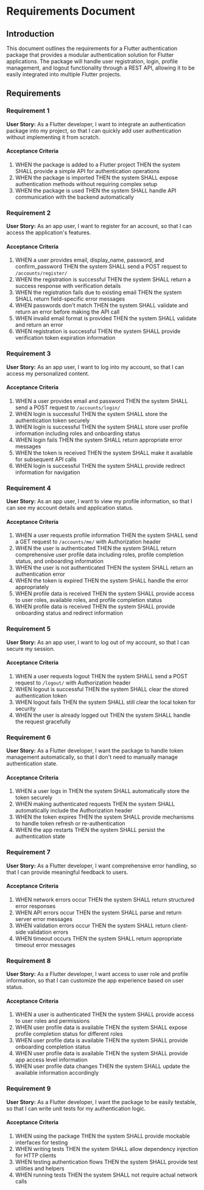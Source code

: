 # Requirements Document

## Introduction

This document outlines the requirements for a Flutter authentication package that provides a modular authentication solution for Flutter applications. The package will handle user registration, login, profile management, and logout functionality through a REST API, allowing it to be easily integrated into multiple Flutter projects.

## Requirements

### Requirement 1

**User Story:** As a Flutter developer, I want to integrate an authentication package into my project, so that I can quickly add user authentication without implementing it from scratch.

#### Acceptance Criteria

1. WHEN the package is added to a Flutter project THEN the system SHALL provide a simple API for authentication operations
2. WHEN the package is imported THEN the system SHALL expose authentication methods without requiring complex setup
3. WHEN the package is used THEN the system SHALL handle API communication with the backend automatically

### Requirement 2

**User Story:** As an app user, I want to register for an account, so that I can access the application's features.

#### Acceptance Criteria

1. WHEN a user provides email, display_name, password, and confirm_password THEN the system SHALL send a POST request to `/accounts/register/`
2. WHEN the registration is successful THEN the system SHALL return a success response with verification details
3. WHEN the registration fails due to existing email THEN the system SHALL return field-specific error messages
4. WHEN passwords don't match THEN the system SHALL validate and return an error before making the API call
5. WHEN invalid email format is provided THEN the system SHALL validate and return an error
6. WHEN registration is successful THEN the system SHALL provide verification token expiration information

### Requirement 3

**User Story:** As an app user, I want to log into my account, so that I can access my personalized content.

#### Acceptance Criteria

1. WHEN a user provides email and password THEN the system SHALL send a POST request to `/accounts/login/`
2. WHEN login is successful THEN the system SHALL store the authentication token securely
3. WHEN login is successful THEN the system SHALL store user profile information including roles and onboarding status
4. WHEN login fails THEN the system SHALL return appropriate error messages
5. WHEN the token is received THEN the system SHALL make it available for subsequent API calls
6. WHEN login is successful THEN the system SHALL provide redirect information for navigation

### Requirement 4

**User Story:** As an app user, I want to view my profile information, so that I can see my account details and application status.

#### Acceptance Criteria

1. WHEN a user requests profile information THEN the system SHALL send a GET request to `/accounts/me/` with Authorization header
2. WHEN the user is authenticated THEN the system SHALL return comprehensive user profile data including roles, profile completion status, and onboarding information
3. WHEN the user is not authenticated THEN the system SHALL return an authentication error
4. WHEN the token is expired THEN the system SHALL handle the error appropriately
5. WHEN profile data is received THEN the system SHALL provide access to user roles, available roles, and profile completion status
6. WHEN profile data is received THEN the system SHALL provide onboarding status and redirect information

### Requirement 5

**User Story:** As an app user, I want to log out of my account, so that I can secure my session.

#### Acceptance Criteria

1. WHEN a user requests logout THEN the system SHALL send a POST request to `/logout/` with Authorization header
2. WHEN logout is successful THEN the system SHALL clear the stored authentication token
3. WHEN logout fails THEN the system SHALL still clear the local token for security
4. WHEN the user is already logged out THEN the system SHALL handle the request gracefully

### Requirement 6

**User Story:** As a Flutter developer, I want the package to handle token management automatically, so that I don't need to manually manage authentication state.

#### Acceptance Criteria

1. WHEN a user logs in THEN the system SHALL automatically store the token securely
2. WHEN making authenticated requests THEN the system SHALL automatically include the Authorization header
3. WHEN the token expires THEN the system SHALL provide mechanisms to handle token refresh or re-authentication
4. WHEN the app restarts THEN the system SHALL persist the authentication state

### Requirement 7

**User Story:** As a Flutter developer, I want comprehensive error handling, so that I can provide meaningful feedback to users.

#### Acceptance Criteria

1. WHEN network errors occur THEN the system SHALL return structured error responses
2. WHEN API errors occur THEN the system SHALL parse and return server error messages
3. WHEN validation errors occur THEN the system SHALL return client-side validation errors
4. WHEN timeout occurs THEN the system SHALL return appropriate timeout error messages

### Requirement 8

**User Story:** As a Flutter developer, I want access to user role and profile information, so that I can customize the app experience based on user status.

#### Acceptance Criteria

1. WHEN a user is authenticated THEN the system SHALL provide access to user roles and permissions
2. WHEN user profile data is available THEN the system SHALL expose profile completion status for different roles
3. WHEN user profile data is available THEN the system SHALL provide onboarding completion status
4. WHEN user profile data is available THEN the system SHALL provide app access level information
5. WHEN user profile data changes THEN the system SHALL update the available information accordingly

### Requirement 9

**User Story:** As a Flutter developer, I want the package to be easily testable, so that I can write unit tests for my authentication logic.

#### Acceptance Criteria

1. WHEN using the package THEN the system SHALL provide mockable interfaces for testing
2. WHEN writing tests THEN the system SHALL allow dependency injection for HTTP clients
3. WHEN testing authentication flows THEN the system SHALL provide test utilities and helpers
4. WHEN running tests THEN the system SHALL not require actual network calls